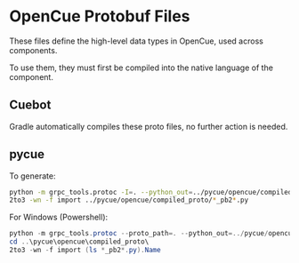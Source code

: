 # OpenCue Protobuf Files

These files define the high-level data types in OpenCue, used across components.

To use them, they must first be compiled into the native language of the component.

## Cuebot

Gradle automatically compiles these proto files, no further action is needed.

## pycue

To generate:

```sh
python -m grpc_tools.protoc -I=. --python_out=../pycue/opencue/compiled_proto --grpc_python_out=../pycue/opencue/compiled_proto ./*.proto
2to3 -wn -f import ../pycue/opencue/compiled_proto/*_pb2*.py
```

For Windows (Powershell):

```powershell
python -m grpc_tools.protoc --proto_path=. --python_out=../pycue/opencue/compiled_proto --grpc_python_out=../pycue/opencue/compiled_proto (ls *.proto).Name
cd ..\pycue\opencue\compiled_proto\
2to3 -wn -f import (ls *_pb2*.py).Name
```



